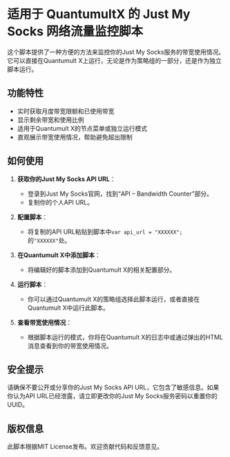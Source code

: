 # 适用于 QuantumultX 的 Just My Socks 网络流量监控脚本

这个脚本提供了一种方便的方法来监控你的Just My Socks服务的带宽使用情况。它可以直接在Quantumult X上运行，无论是作为策略组的一部分，还是作为独立脚本运行。

## 功能特性

- 实时获取月度带宽限额和已使用带宽
- 显示剩余带宽和使用比例
- 适用于Quantumult X的节点菜单或独立运行模式
- 直观展示带宽使用情况，帮助避免超出限制

## 如何使用

1. **获取你的Just My Socks API URL**：
   - 登录到Just My Socks官网，找到“API – Bandwidth Counter”部分。
   - 复制你的个人API URL。

2. **配置脚本**：
   - 将复制的API URL粘贴到脚本中`var api_url = "XXXXXX";`的`"XXXXXX"`处。

3. **在Quantumult X中添加脚本**：
   - 将编辑好的脚本添加到Quantumult X的相关配置部分。

4. **运行脚本**：
   - 你可以通过Quantumult X的策略组选择此脚本运行，或者直接在Quantumult X中运行此脚本。

5. **查看带宽使用情况**：
   - 根据脚本运行的模式，你将在Quantumult X的日志中或通过弹出的HTML消息查看到你的带宽使用情况。

## 安全提示

请确保不要公开或分享你的Just My Socks API URL，它包含了敏感信息。如果你认为API URL已经泄露，请立即更改你的Just My Socks服务密码以重置你的UUID。

## 版权信息

此脚本根据MIT License发布。欢迎贡献代码和反馈意见。
